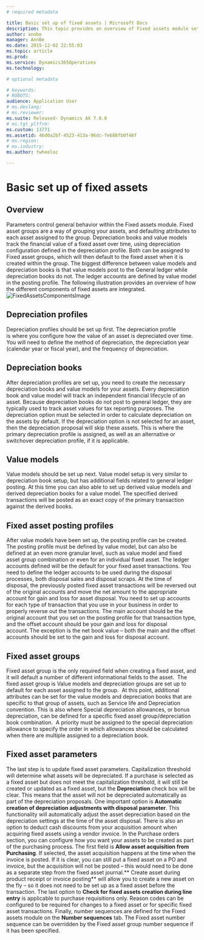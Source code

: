 ```yaml
---
# required metadata

title: Basic set up of fixed assets | Microsoft Docs
description: This topic provides an overview of Fixed assets module setup.
author: annbe
manager: AnnBe
ms.date: 2015-12-02 22:55:03
ms.topic: article
ms.prod: 
ms.service: Dynamics365Operations
ms.technology: 

# optional metadata

# keywords: 
# ROBOTS: 
audience: Application User
# ms.devlang: 
# ms.reviewer: 
ms.suite: Released- Dynamics AX 7.0.0
# ms.tgt_pltfrm: 
ms.custom: 13771
ms.assetid: 46d0a2bf-4523-413a-96dc-fe688fb0f46f
# ms.region: 
# ms.industry: 
ms.author: twheeloc

---
```


# Basic set up of fixed assets

Overview
--------

Parameters control general behavior within the Fixed assets module. Fixed asset groups are a way of grouping your assets, and defaulting attributes to each asset assigned to the group. Depreciation books and value models track the financial value of a fixed asset over time, using depreciation configuration defined in the depreciation profile. Both can be assigned to Fixed asset groups, which will then default to the fixed asset when it is created within the group. The biggest difference between value models and depreciation books is that value models post to the General ledger while depreciation books do not. The ledger accounts are defined by value model in the posting profile. The following illustration provides an overview of how the different components of fixed assets are integrated. ![FixedAssetsComponentsImage](media/FixedAssetsComponentsImage.png)

## Depreciation profiles
Depreciation profiles should be set up first. The depreciation profile is where you configure how the value of an asset is depreciated over time.  You will need to define the method of depreciation, the depreciation year (calendar year or fiscal year), and the frequency of depreciation.

## Depreciation books
After depreciation profiles are set up, you need to create the necessary depreciation books and value models for your assets. Every depreciation book and value model will track an independent financial lifecycle of an asset. Because depreciation books do not post to general ledger, they are typically used to track asset values for tax reporting purposes. The depreciation option must be selected in order to calculate depreciation on the assets by default. If the depreciation option is not selected for an asset, then the depreciation proposal will skip these assets. This is where the primary depreciation profile is assigned, as well as an alternative or switchover depreciation profile, if it is applicable.

## Value models
Value models should be set up next. Value model setup is very similar to depreciation book setup, but has additional fields related to general ledger posting. At this time you can also able to set up derived value models and derived depreciation books for a value model. The specified derived transactions will be posted as an exact copy of the primary transaction against the derived books.

## Fixed asset posting profiles
After value models have been set up, the posting profile can be created. The posting profile must be defined by value model, but can also be defined at an even more granular level, such as value model and fixed asset group combination or even for an individual fixed asset. The ledger accounts defined will be the default for your fixed asset transactions. You need to define the ledger accounts to be used during the disposal processes, both disposal sales and disposal scraps. At the time of disposal, the previously posted fixed asset transactions will be reversed out of the original accounts and move the net amount to the appropriate account for gain and loss for asset disposal. You need to set up accounts for each type of transaction that you use in your business in order to properly reverse out the transactions. The main account should be the original account that you set on the posting profile for that transaction type, and the offset account should be your gain and loss for disposal account. The exception is the net book value – both the main and the offset accounts should be set to the gain and loss for disposal account.

## Fixed asset groups
Fixed asset group is the only required field when creating a fixed asset, and it will default a number of different informational fields to the asset.  The fixed asset group is Value models and depreciation groups are set up to default for each asset assigned to the group.  At this point, additional attributes can be set for the value models and depreciation books that are specific to that group of assets, such as Service life and Depreciation convention. This is also where Special depreciation allowances, or bonus depreciation, can be defined for a specific fixed asset group/depreciation book combination.  A priority must be assigned to the special depreciation allowance to specify the order in which allowances should be calculated when there are multiple assigned to a depreciation book.

## Fixed asset parameters
The last step is to update fixed asset parameters. Capitalization threshold will determine what assets will be depreciated. If a purchase is selected as a fixed asset but does not meet the capitalization threshold, it will still be created or updated as a fixed asset, but the **Depreciation** check box will be clear. This means that the asset will not be depreciated automatically as part of the depreciation proposals. One important option is **Automatic creation of depreciation adjustments with disposal parameter**. This functionality will automatically adjust the asset depreciation based on the depreciation settings at the time of the asset disposal. There is also an option to deduct cash discounts from your acquisition amount when acquiring fixed assets using a vendor invoice. In the Purchase orders section, you can configure how you want your assets to be created as part of the purchasing process. The first field is **Allow asset acquisition from Purchasing**. If selected, the asset acquisition happens at the time when the invoice is posted. If it is clear, you can still put a fixed asset on a PO and invoice, but the acquisition will not be posted – this would need to be done as a separate step from the fixed asset journal.** Create asset during product receipt or invoice posting** will allow you to create a new asset on the fly – so it does not need to be set up as a fixed asset before the transaction. The last option to **Check for fixed assets creation during line entry** is applicable to purchase requisitions only. Reason codes can be configured to be required for changes to a fixed asset or for specific fixed asset transactions. Finally, number sequences are defined for the Fixed assets module on the **Number sequences** tab. The Fixed asset number sequence can be overridden by the Fixed asset group number sequence if it has been specified.  

